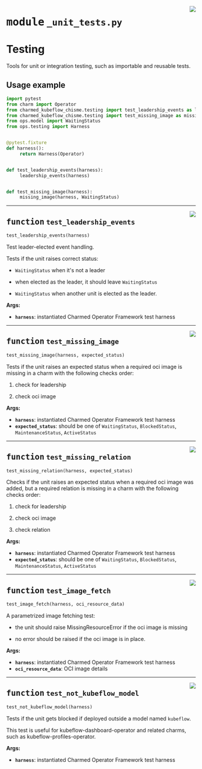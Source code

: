 
<a href="src/charmed_kubeflow_chisme/testing/_unit_tests.py#L0"><img align="right" style="float:right;" src="https://img.shields.io/badge/-source-cccccc?style=flat-square"></a>

# <kbd>module</kbd> `_unit_tests.py`
# Testing 

Tools for unit or integration testing, such as importable and reusable tests. 

## Usage example 

```python
import pytest
from charm import Operator
from charmed_kubeflow_chisme.testing import test_leadership_events as leadership_events
from charmed_kubeflow_chisme.testing import test_missing_image as missing_image
from ops.model import WaitingStatus
from ops.testing import Harness


@pytest.fixture
def harness():
     return Harness(Operator)


def test_leadership_events(harness):
     leadership_events(harness)


def test_missing_image(harness):
     missing_image(harness, WaitingStatus)
``` 


---

<a href="src/charmed_kubeflow_chisme/testing/_unit_tests.py#L41"><img align="right" style="float:right;" src="https://img.shields.io/badge/-source-cccccc?style=flat-square"></a>

## <kbd>function</kbd> `test_leadership_events`

```python
test_leadership_events(harness)
```

Test leader-elected event handling. 

Tests if the unit raises correct status: 

* `WaitingStatus` when it's not a leader 

* when elected as the leader, it should leave `WaitingStatus` 

* `WaitingStatus` when another unit is elected as the leader. 



**Args:**
 
 - <b>`harness`</b>:  instantiated Charmed Operator Framework test harness 


---

<a href="src/charmed_kubeflow_chisme/testing/_unit_tests.py#L66"><img align="right" style="float:right;" src="https://img.shields.io/badge/-source-cccccc?style=flat-square"></a>

## <kbd>function</kbd> `test_missing_image`

```python
test_missing_image(harness, expected_status)
```

Tests if the unit raises an expected status when a required oci image is missing in a charm with the following checks order: 

1) check for leadership 

2) check oci image 



**Args:**
 
 - <b>`harness`</b>:  instantiated Charmed Operator Framework test harness 
 - <b>`expected_status`</b>:  should be one of `WaitingStatus`, `BlockedStatus`, `MaintenanceStatus`, `ActiveStatus` 


---

<a href="src/charmed_kubeflow_chisme/testing/_unit_tests.py#L84"><img align="right" style="float:right;" src="https://img.shields.io/badge/-source-cccccc?style=flat-square"></a>

## <kbd>function</kbd> `test_missing_relation`

```python
test_missing_relation(harness, expected_status)
```

Checks if the unit raises an expected status when a required oci image was added, but a required relation is missing in a charm with the following checks order: 

1) check for leadership 

2) check oci image 

3) check relation 



**Args:**
 
 - <b>`harness`</b>:  instantiated Charmed Operator Framework test harness 
 - <b>`expected_status`</b>:  should be one of `WaitingStatus`, `BlockedStatus`, `MaintenanceStatus`, `ActiveStatus` 


---

<a href="src/charmed_kubeflow_chisme/testing/_unit_tests.py#L112"><img align="right" style="float:right;" src="https://img.shields.io/badge/-source-cccccc?style=flat-square"></a>

## <kbd>function</kbd> `test_image_fetch`

```python
test_image_fetch(harness, oci_resource_data)
```

A parametrized image fetching test: 

* the unit should raise MissingResourceError if the oci image is missing 

* no error should be raised if the oci image is in place. 



**Args:**
 
 - <b>`harness`</b>:  instantiated Charmed Operator Framework test harness 
 - <b>`oci_resource_data`</b>:  OCI image details 


---

<a href="src/charmed_kubeflow_chisme/testing/_unit_tests.py#L132"><img align="right" style="float:right;" src="https://img.shields.io/badge/-source-cccccc?style=flat-square"></a>

## <kbd>function</kbd> `test_not_kubeflow_model`

```python
test_not_kubeflow_model(harness)
```

Tests if the unit gets blocked if deployed outside a model named `kubeflow`. 

This test is useful for kubeflow-dashboard-operator and related charms, such as kubeflow-profiles-operator. 



**Args:**
 
 - <b>`harness`</b>:  instantiated Charmed Operator Framework test harness 



